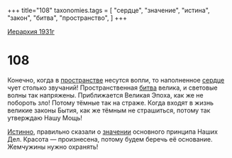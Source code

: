 +++
title="108"
taxonomies.tags = [
"сердце",
"значение",
"истина",
"закон",
"битва",
"пространство",
]
+++

[Иерархия 1931г](/agni/19312)

# 108

Конечно, когда в [пространстве](/tags/пространство) несутся вопли, то наполненное [сердце](/tags/сердце) чует столько звучаний! Пространственная [битва](/tags/битва) велика, и световые волны так напряжены. Приближается Великая Эпоха, как же не побороть зло! Потому тёмные так на страже. Когда входят в жизнь великие законы Бытия, как же тёмным не страшиться, потому так утверждаю Нашу Мощь!   

[Истинно](/tags/истина), правильно сказали о [значении](/tags/значение) основного принципа Наших Дел. Красота — произнесена, потому будем беречь её основание. Жемчужины нужно охранять!   

